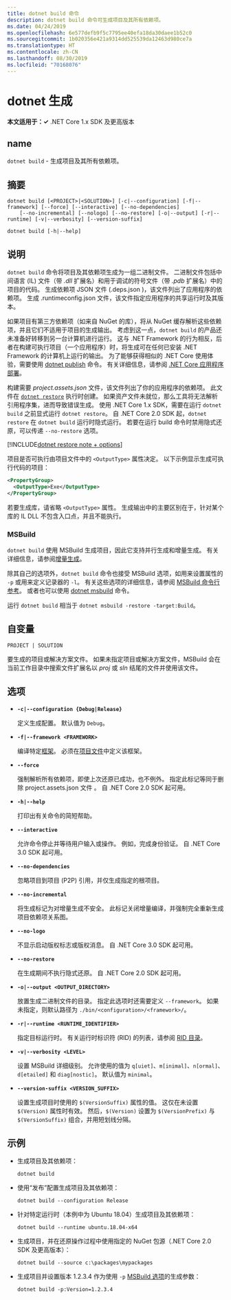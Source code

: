 ```yaml
---
title: dotnet build 命令
description: dotnet build 命令可生成项目及其所有依赖项。
ms.date: 04/24/2019
ms.openlocfilehash: 6e577defb9f5c7795ee40efa18da30daee1b52c0
ms.sourcegitcommit: 1b020356e421a9314dd525539da12463d980ce7a
ms.translationtype: HT
ms.contentlocale: zh-CN
ms.lasthandoff: 08/30/2019
ms.locfileid: "70168076"
---
```

# <a name="dotnet-build"></a>dotnet 生成

**本文适用于：✓** .NET Core 1.x SDK 及更高版本

<!-- todo: uncomment when all CLI commands are reviewed
[!INCLUDE [topic-appliesto-net-core-all](../../../includes/topic-appliesto-net-core-all.md)]
-->

## <a name="name"></a>name

`dotnet build` - 生成项目及其所有依赖项。

## <a name="synopsis"></a>摘要

```console
dotnet build [<PROJECT>|<SOLUTION>] [-c|--configuration] [-f|--framework] [--force] [--interactive] [--no-dependencies]
    [--no-incremental] [--nologo] [--no-restore] [-o|--output] [-r|--runtime] [-v|--verbosity] [--version-suffix]

dotnet build [-h|--help]
```

## <a name="description"></a>说明

`dotnet build` 命令将项目及其依赖项生成为一组二进制文件。 二进制文件包括中间语言 (IL) 文件（带 *.dll* 扩展名）和用于调试的符号文件（带 *.pdb* 扩展名）中的项目的代码。 生成依赖项 JSON 文件 (.deps.json  )，该文件列出了应用程序的依赖项。 生成 .runtimeconfig.json  文件，该文件指定应用程序的共享运行时及其版本。

如果项目有第三方依赖项（如来自 NuGet 的库），将从 NuGet 缓存解析这些依赖项，并且它们不适用于项目的生成输出。 考虑到这一点，`dotnet build` 的产品还未准备好转移到另一台计算机进行运行。 这与 .NET Framework 的行为相反，后者在构建可执行项目（一个应用程序）时，将生成可在任何已安装 .NET Framework 的计算机上运行的输出。 为了能够获得相似的 .NET Core 使用体验，需要使用 [dotnet publish](dotnet-publish.md) 命令。 有关详细信息，请参阅 [.NET Core 应用程序部署](../deploying/index.md)。

构建需要 *project.assets.json* 文件，该文件列出了你的应用程序的依赖项。 此文件在 [`dotnet restore`](dotnet-restore.md) 执行时创建。 如果资产文件未就位，那么工具将无法解析引用程序集，进而导致错误生成。 使用 .NET Core 1.x SDK，需要在运行 `dotnet build` 之前显式运行 `dotnet restore`。 自 .NET Core 2.0 SDK 起，`dotnet restore` 在 `dotnet build` 运行时隐式运行。 若要在运行 build 命令时禁用隐式还原，可以传递 `--no-restore` 选项。

[!INCLUDE[dotnet restore note + options](~/includes/dotnet-restore-note-options.md)]

项目是否可执行由项目文件中的 `<OutputType>` 属性决定。 以下示例显示生成可执行代码的项目：

```xml
<PropertyGroup>
  <OutputType>Exe</OutputType>
</PropertyGroup>
```

若要生成库，请省略 `<OutputType>` 属性。 生成输出中的主要区别在于，针对某个库的 IL DLL 不包含入口点，并且不能执行。

### <a name="msbuild"></a>MSBuild

`dotnet build` 使用 MSBuild 生成项目，因此它支持并行生成和增量生成。 有关详细信息，请参阅[增量生成](/visualstudio/msbuild/incremental-builds)。

除其自己的选项外，`dotnet build` 命令也接受 MSBuild 选项，如用来设置属性的 `-p` 或用来定义记录器的 `-l`。 有关这些选项的详细信息，请参阅 [MSBuild 命令行参考](/visualstudio/msbuild/msbuild-command-line-reference)。 或者也可以使用 [dotnet msbuild](dotnet-msbuild.md) 命令。

运行 `dotnet build` 相当于 `dotnet msbuild -restore -target:Build`。

## <a name="arguments"></a>自变量

`PROJECT | SOLUTION`

要生成的项目或解决方案文件。 如果未指定项目或解决方案文件，MSBuild 会在当前工作目录中搜索文件扩展名以 *proj* 或 *sln* 结尾的文件并使用该文件。

## <a name="options"></a>选项

* **`-c|--configuration {Debug|Release}`**

  定义生成配置。 默认值为 `Debug`。

* **`-f|--framework <FRAMEWORK>`**

  编译特定[框架](../../standard/frameworks.md)。 必须在[项目文件](csproj.md)中定义该框架。

* **`--force`**

  强制解析所有依赖项，即使上次还原已成功，也不例外。 指定此标记等同于删除 project.assets.json 文件  。 自 .NET Core 2.0 SDK 起可用。

* **`-h|--help`**

  打印出有关命令的简短帮助。

* **`--interactive`**

  允许命令停止并等待用户输入或操作。 例如，完成身份验证。 自 .NET Core 3.0 SDK 起可用。

* **`--no-dependencies`**

  忽略项目到项目 (P2P) 引用，并仅生成指定的根项目。

* **`--no-incremental`**

  将生成标记为对增量生成不安全。 此标记关闭增量编译，并强制完全重新生成项目依赖项关系图。

* **`--no-logo`**

  不显示启动版权标志或版权消息。 自 .NET Core 3.0 SDK 起可用。

* **`--no-restore`**

  在生成期间不执行隐式还原。 自 .NET Core 2.0 SDK 起可用。

* **`-o|--output <OUTPUT_DIRECTORY>`**

  放置生成二进制文件的目录。 指定此选项时还需要定义 `--framework`。 如果未指定，则默认路径为 `./bin/<configuration>/<framework>/`。

* **`-r|--runtime <RUNTIME_IDENTIFIER>`**

  指定目标运行时。 有关运行时标识符 (RID) 的列表，请参阅 [RID 目录](../rid-catalog.md)。

* **`-v|--verbosity <LEVEL>`**

  设置 MSBuild 详细级别。 允许使用的值为 `q[uiet]`、`m[inimal]`、`n[ormal]`、`d[etailed]` 和 `diag[nostic]`。 默认值为 `minimal`。

* **`--version-suffix <VERSION_SUFFIX>`**

  设置生成项目时使用的 `$(VersionSuffix)` 属性的值。 这仅在未设置 `$(Version)` 属性时有效。 然后，`$(Version)` 设置为 `$(VersionPrefix)` 与 `$(VersionSuffix)` 组合，并用短划线分隔。

## <a name="examples"></a>示例

* 生成项目及其依赖项：

  ```console
  dotnet build
  ```

* 使用“发布”配置生成项目及其依赖项：

  ```console
  dotnet build --configuration Release
  ```

* 针对特定运行时（本例中为 Ubuntu 18.04）生成项目及其依赖项：

  ```console
  dotnet build --runtime ubuntu.18.04-x64
  ```

* 生成项目，并在还原操作过程中使用指定的 NuGet 包源（.NET Core 2.0 SDK 及更高版本）：

  ```console
  dotnet build --source c:\packages\mypackages
  ```

* 生成项目并设置版本 1.2.3.4 作为使用 `-p` [MSBuild 选项](#msbuild)的生成参数：

  ```console
  dotnet build -p:Version=1.2.3.4
  ```
